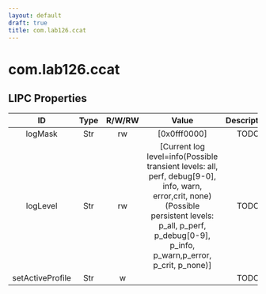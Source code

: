 ```yaml
---
layout: default
draft: true
title: com.lab126.ccat
---
```


# com.lab126.ccat

## LIPC Properties

| ID               | Type | R/W/RW | Value                                                                                                                                                                                                     | Description |
|:----------------:|:----:|:------:|:---------------------------------------------------------------------------------------------------------------------------------------------------------------------------------------------------------:|:-----------:|
| logMask          | Str  | rw     | [0x0fff0000]                                                                                                                                                                                              | TODO        |
| logLevel         | Str  | rw     | [Current log level=info(Possible transient levels: all, perf, debug[9-0], info, warn, error,crit, none)(Possible persistent levels: p_all, p_perf, p_debug[0-9], p_info, p_warn,p_error, p_crit, p_none)] | TODO        |
| setActiveProfile | Str  | w      |                                                                                                                                                                                                           | TODO        |